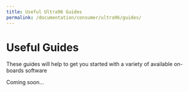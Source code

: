 ```yaml
---
title: Useful Ultra96 Guides
permalink: /documentation/consumer/ultra96/guides/
---
```


# Useful Guides

These guides will help to get you started with a variety of available on-boards software

Coming soon...
